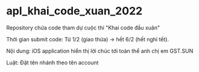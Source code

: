 # apl_khai_code_xuan_2022
Repository chứa code tham dự cuộc thi "Khai code đầu xuân"

Thời gian submit code: Từ 1/2 (giao thừa) ->  hết 6/2 (hết nghỉ tết).

Nội dung: iOS application hiển thị lời chúc tới toàn thể anh chị em GST.SUN

Luật: Đặt tên nhánh theo tên account
